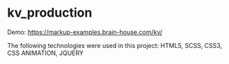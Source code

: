 # kv_production

Demo: https://markup-examples.brain-house.com/kv/

The following technologies were used in this project:
HTML5, SCSS, CSS3, CSS ANIMATION, JQUERY
